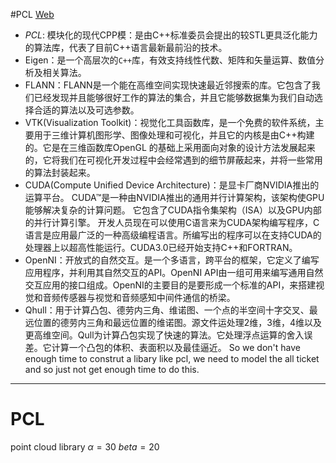 #PCL
[Web](https://blog.csdn.net/qq_41951923/article/details/103375681)
- *PCL*: 模块化的现代CPP模：是由C++标准委员会提出的较STL更具泛化能力的算法库，代表了目前C++语言最新最前沿的技术。
- Eigen：是一个高层次的`C++`库，有效支持线性代数、矩阵和矢量运算、数值分析及相关算法。
- FLANN：FLANN是一个能在高维空间实现快速最近邻搜索的库。它包含了我们已经发现并且能够很好工作的算法的集合，并且它能够数据集为我们自动选择合适的算法以及可选参数。
- VTK(Visualization Toolkit)：视觉化工具函数库，是一个免费的软件系统，主要用于三维计算机图形学、图像处理和可视化，并且它的内核是由C++构建的。它是在三维函数库OpenGL 的基础上采用面向对象的设计方法发展起来的，它将我们在可视化开发过程中会经常遇到的细节屏蔽起来，并将一些常用的算法封装起来。
- CUDA(Compute Unified Device Architecture)：是显卡厂商NVIDIA推出的运算平台。 CUDA™是一种由NVIDIA推出的通用并行计算架构，该架构使GPU能够解决复杂的计算问题。 它包含了CUDA指令集架构（ISA）以及GPU内部的并行计算引擎。 开发人员现在可以使用C语言来为CUDA架构编写程序，C语言是应用最广泛的一种高级编程语言。所编写出的程序可以在支持CUDA的处理器上以超高性能运行。CUDA3.0已经开始支持C++和FORTRAN。
- OpenNI：开放式的自然交互。是一个多语言，跨平台的框架，它定义了编写应用程序，并利用其自然交互的API。OpenNI API由一组可用来编写通用自然交互应用的接口组成。OpenNI的主要目的是要形成一个标准的API，来搭建视觉和音频传感器与视觉和音频感知中间件通信的桥梁。
- Qhull：用于计算凸包、德劳内三角、维诺图、一个点的半空间十字交叉、最远位置的德劳内三角和最远位置的维诺图。源文件运处理2维，3维，4维以及更高维空间。Qull为计算凸包实现了快速的算法。它处理浮点运算的舍入误差。它计算一个凸包的体积、表面积以及最佳逼近。
So we don't have enough time to construt a libary like pcl, we need to model the all ticket and so just not get enough time to do this.
---
# PCL
point cloud library
$\alpha = 30$
$beta=20$








